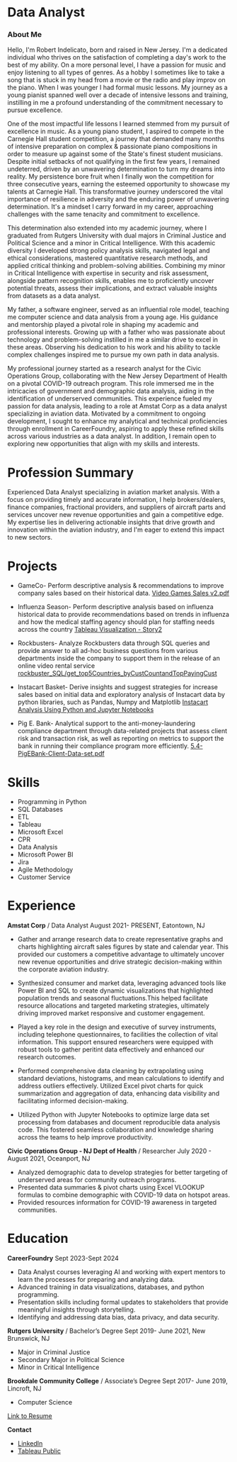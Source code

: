 <!-- ![Profile Picture](/assests/img/IMG_4082.jpg){width=150px}-->
# Data Analyst

### About Me
Hello, I'm Robert Indelicato, born and raised in New Jersey. I'm a dedicated individual who thrives on the satisfaction of completing a day's work to the best of my ability. On a more personal level, I have a passion for music and enjoy listening to all types of genres.  As a hobby I sometimes like to take a song that is stuck in my head from a movie or the radio and play improv on the piano. When I was younger I had formal music lessons. My journey as a young pianist spanned well over a decade of intensive lessons and training, instilling in me a profound understanding of the commitment necessary to pursue excellence.

One of the most impactful life lessons I learned stemmed from my pursuit of excellence in music. As a young piano student, I aspired to compete in the Carnegie Hall student competition, a journey that demanded many months of intensive preparation on complex & passionate piano compositions in order to measure up against some of the State's finest student musicians. Despite initial setbacks of not qualifying in the first few years, I remained undeterred, driven by an unwavering determination to turn my dreams into reality.  My persistence bore fruit when I finally won the competition for three consecutive years, earning the esteemed opportunity to showcase my talents at Carnegie Hall. This transformative journey underscored the vital importance of resilience in adversity and the enduring power of unwavering determination. It's a mindset I carry forward in my career, approaching challenges with the same tenacity and commitment to excellence.

This determination also extended into my academic journey, where I graduated from Rutgers University with dual majors in Criminal Justice and Political Science and a minor in Critical Intelligence. With this academic diversity I developed strong policy analysis skills, navigated legal and ethical considerations, mastered quantitative research methods, and applied critical thinking and problem-solving abilities. Combining my minor in Critical Intelligence with expertise in security and risk assessment, alongside pattern recognition skills, enables me to proficiently uncover potential threats, assess their implications, and extract valuable insights from datasets as a data analyst.

My father, a software engineer, served as an influential role model, teaching me computer science and data analysis from a young age. His guidance and mentorship played a pivotal role in shaping my academic and professional interests. Growing up with a father who was passionate about technology and problem-solving instilled in me a similar drive to excel in these areas. Observing his dedication to his work and his ability to tackle complex challenges inspired me to pursue my own path in data analysis.

My professional journey started as a research analyst for the Civic Operations Group, collaborating with the New Jersey Department of Health on a pivotal COVID-19 outreach program. This role immersed me in the intricacies of government and demographic data analysis, aiding in the identification of underserved communities. This experience fueled my passion for data analysis, leading to a role at Amstat Corp as a data analyst specializing in aviation data. Motivated by a commitment to ongoing development, I sought to enhance my analytical and technical proficiencies through enrollment in CareerFoundry, aspiring to apply these refined skills across various industries as a data analyst. In addition, I remain open to exploring new  opportunities that align with my skills and interests.



# **Profession Summary**

Experienced Data Analyst specializing in aviation market analysis. With a focus on providing timely and accurate information, I help brokers/dealers, finance companies, fractional providers, and suppliers of aircraft parts and services uncover new revenue opportunities and gain a competitive edge. My expertise lies in delivering actionable insights that drive growth and innovation within the aviation industry, and I'm eager to extend this impact to new sectors.

# **Projects**

- GameCo- Perform descriptive analysis & recommendations to improve company sales based on their historical data.
 [Video Games Sales v2.pdf](https://github.com/rindelicato/portfolio/blob/main/Video%20Games%20Sales%20v2.pdf)

- Influenza Season- Perform descriptive analysis based on influenza historical data to provide recommendations based on trends in influenza and how the medical staffing agency should plan for staffing needs across the country
 [Tableau Visualization - Story2](https://public.tableau.com/app/profile/robert.indelicato/viz/2_10Task/Story2)

- Rockbusters- Analyze Rockbusters data through SQL queries and provide answer to all ad-hoc business questions from various departments inside the company to support them in the release of an online video rental service 
 [rockbuster_SQL/get_top5Countries_byCustCountandTopPayingCust](https://github.com/rindelicato/rockbuster_SQL/blob/main/get_top5Countries_byCustCountandTopPayingCust)

- Instacart Basket- Derive insights and suggest strategies for increase sales based on initial data and exploratory analysis of Instacart data by python libraries, such as Pandas, Numpy and Matplotlib
 [Instacart Analysis Using Python and Jupyter Notebooks](https://github.com/rindelicato/Python/blob/main/Instacart%20Anaylsis%20Using%20Python%20and%20Jupyter%20Notebooks.ipynb)

- Pig E. Bank- Analytical support to the anti-money-laundering compliance department through data-related projects that assess client risk and transaction risk, as well as reporting on metrics to support the bank in running their compliance program more efficiently. 
[5.4-PigEBank-Client-Data-set.pdf](https://github.com/rindelicato/portfolio/blob/main/5.4-PigEBank-Client-Data-set.pdf) 

# **Skills**

- Programming in Python
- SQL Databases
- ETL
- Tableau
- Microsoft Excel
- CPR
- Data Analysis
- Microsoft Power BI
- Jira 
- Agile Methodology
- Customer Service


# **Experience**

**Amstat Corp** / Data Analyst
August 2021- PRESENT,  Eatontown, NJ

- Gather and arrange research data to create representative graphs and charts highlighting aircraft sales figures by state and calendar year. This provided our customers a competitive advantage to ultimately uncover new revenue opportunities and drive strategic decision-making within the corporate aviation industry.
 
- Synthesized consumer and market data, leveraging advanced tools like Power BI and SQL to create dynamic visualizations that highlighted population trends and seasonal fluctuations.This helped facilitate resource allocations and targeted marketing strategies, ultimately driving improved market responsive and customer engagement.
 
- Played a key role in the design and executive of survey instruments, including telephone questionnaires, to facilities the collection of vital information. This support ensured researchers were equipped with robust tools to gather peritint data effectively and enhanced our research outcomes.
 
- Performed comprehensive data cleaning by extrapolating using standard deviations, histograms, and mean calculations to identify and address outliers effectively. Utilized Excel pivot charts for quick summarization and aggregation of data, enhancing data visibility and facilitating informed decision-making.
  
- Utilized Python with Jupyter Notebooks to optimize large data set processing from databases and document reproducible data analysis code. This fostered seamless collaboration and knowledge sharing across the teams to help improve productivity.
  
**Civic Operations Group - NJ Dept of Health** / Researcher
July 2020 - August 2021,  Oceanport, NJ

- Analyzed demographic data to develop strategies for better targeting of underserved areas for community outreach programs. 
- Presented data summaries & pivot charts using Excel VLOOKUP formulas to combine demographic with COVID-19 data on hotspot areas.
- Provided resources information for COVID-19 awareness in targeted communities. 

# **Education**

**CareerFoundry**
Sept 2023-Sept 2024

- Data Analyst courses leveraging AI and working with expert mentors to learn the processes for preparing and analyzing data.
- Advanced training in data visualizations, databases, and python programming.
- Presentation skills including formal updates  to stakeholders that provide meaningful insights through storytelling. 
- Identifying and addressing data bias, data privacy, and data security. 

**Rutgers University** / Bachelor’s Degree
Sept 2019- June 2021,  New Brunswick, NJ

- Major in Criminal Justice
- Secondary Major in Political Science
- Minor in Critical Intelligence
  
**Brookdale Community College** / Associate’s Degree
Sept 2017- June 2019,  Lincroft, NJ

- Computer Science


[Link to Resume](https://github.com/rindelicato/portfolio/blob/main/RobertIndelicato_ResumeDOC_02292024.docx%20(1).pdf)



**Contact**
- [LinkedIn](https://www.linkedin.com/in/robert-i-b0714b122/)
- [Tableau Public](https://public.tableau.com/app/profile/robert.indelicato/vizzes)






